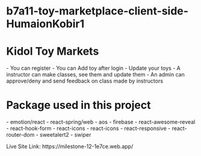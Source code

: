 # b7a11-toy-marketplace-client-side-HumaionKobir1
<h1>Kidol Toy Markets</h1>
-   You can register
-   You can Add toy after login
-   Update your toys
-   A instructor can make classes, see them and update them
-   An admin can approve/deny and send feedback on class made by instructors
<h1>Package used in this project</h1>
-   emotion/react
-   react-spring/web
-   aos
-   firebase
-   react-awesome-reveal
-   react-hook-form
-   react-icons
-   react-icons
-   react-responsive
-   react-router-dom
-   sweetalert2
-   swiper

<p>Live Site Link: https://milestone-12-1e7ce.web.app/</p>
